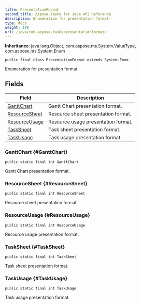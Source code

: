 ```yaml
---
title: PresentationFormat
second_title: Aspose.Tasks for Java API Reference
description: Enumeration for presentation format.
type: docs
weight: 188
url: /java/com.aspose.tasks/presentationformat/
---
```


**Inheritance:**
java.lang.Object, com.aspose.ms.System.ValueType, com.aspose.ms.System.Enum
```
public final class PresentationFormat extends System.Enum
```

Enumeration for presentation format.
## Fields

| Field | Description |
| --- | --- |
| [GanttChart](#GanttChart) | Gantt Chart presentation format. |
| [ResourceSheet](#ResourceSheet) | Resource sheet presentation format. |
| [ResourceUsage](#ResourceUsage) | Resource usage presentation format. |
| [TaskSheet](#TaskSheet) | Task sheet presentation format. |
| [TaskUsage](#TaskUsage) | Task usage presentation format. |
### GanttChart {#GanttChart}
```
public static final int GanttChart
```


Gantt Chart presentation format.

### ResourceSheet {#ResourceSheet}
```
public static final int ResourceSheet
```


Resource sheet presentation format.

### ResourceUsage {#ResourceUsage}
```
public static final int ResourceUsage
```


Resource usage presentation format.

### TaskSheet {#TaskSheet}
```
public static final int TaskSheet
```


Task sheet presentation format.

### TaskUsage {#TaskUsage}
```
public static final int TaskUsage
```


Task usage presentation format.

